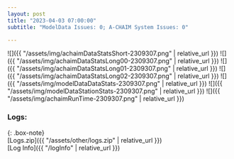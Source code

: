 ```yaml
---
layout: post
title: "2023-04-03 07:00:00"
subtitle: "ModelData Issues: 0; A-CHAIM System Issues: 0"

---
```


![]({{ "/assets/img/achaimDataStatsShort-2309307.png" | relative_url }})
![]({{ "/assets/img/achaimDataStatsLong00-2309307.png" | relative_url }})
![]({{ "/assets/img/achaimDataStatsLong01-2309307.png" | relative_url }})
![]({{ "/assets/img/achaimDataStatsLong02-2309307.png" | relative_url }})
![]({{ "/assets/img/modelDataDataStats-2309307.png" | relative_url }})
![]({{ "/assets/img/modelDataStationStats-2309307.png" | relative_url }})
![]({{ "/assets/img/achaimRunTime-2309307.png" | relative_url }})





### Logs:  
  
{: .box-note}  
[Logs.zip]({{ "/assets/other/logs.zip" | relative_url }})  
[Log Info]({{ "/logInfo" | relative_url }})  
